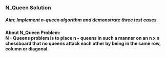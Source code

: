 ### N_Queen Solution
##### Aim: Implement n-queen algorithm and demonstrate three test cases.

#### About N_Queen Problem:<br>N - Queens problem is to place n - queens in such a manner on an n x n chessboard that no queens attack each other by being in the same row, column or diagonal.

